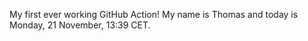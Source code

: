 My first ever working GitHub Action!
My name is Thomas and today is Monday, 21 November, 13:39 CET. 

